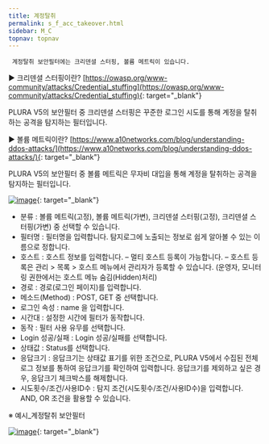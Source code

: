 ```yaml
---
title: 계정탈취
permalink: s_f_acc_takeover.html
sidebar: M_C
topnav: topnav
---
```


     계정탈취 보안필터에는 크리덴셜 스터핑, 볼륨 메트릭이 있습니다.

▶ 크리덴셜 스터핑이란?
[https://owasp.org/www-community/attacks/Credential_stuffing](https://owasp.org/www-community/attacks/Credential_stuffing){: target="_blank"}

PLURA V5의 보안필터 중 크리덴셜 스터핑은 꾸준한 로그인 시도를 통해 계정을 탈취하는 공격을 탐지하는 필터입니다.

▶ 볼륨 메트릭이란?
[https://www.a10networks.com/blog/understanding-ddos-attacks/](https://www.a10networks.com/blog/understanding-ddos-attacks/){: target="_blank"}

PLURA V5의 보안필터 중 볼륨 메트릭은 무자비 대입을 통해 계정을 탈취하는 공격을 탐지하는 필터입니다.

[![image](/docs/images/Manual/common/filter2/security/takeover/1.png)](/docs/images/Manual/common/filter2/security/takeover/1.png){: target="_blank"}

- 분류 : 볼륨 메트릭(고정), 볼륨 메트릭(가변), 크리덴셜 스터핑(고정), 크리덴셜 스터핑(가변) 중 선택할 수 있습니다.
- 필터명 : 필터명을 입력합니다. 탐지로그에 노출되는 정보로 쉽게 알아볼 수 있는 이름으로 정합니다.
- 호스트 : 호스트 정보를 입력합니다.
– 멀티 호스트 등록이 가능합니다.
– 호스트 등록은 관리 > 목록 > 호스트 메뉴에서 관리자가 등록할 수 있습니다.
(운영자, 모니터링 권한에서는 호스트 메뉴 숨김(Hidden)처리)
- 경로 : 경로(로그인 페이지)를 입력합니다.
- 메소드(Method) : POST, GET 중 선택합니다.
- 로그인 속성 : name 을 입력합니다.
- 시간대 : 설정한 시간에 필터가 동작합니다.
- 동작 : 필터 사용 유무를 선택합니다.
- Login 성공/실패 : Login 성공/실패를 선택합니다.
- 상태값 : Status를 선택합니다.
- 응답크기 : 응답크기는 상태값 표기를 위한 조건으로, PLURA V5에서 수집된 전체로그 정보를 통하여 응답크기를 확인하여 입력합니다.
응답크기를 제외하고 싶은 경우, 응답크기 체크박스를 해제합니다.
- 시도횟수/조건/사용ID수 : 탐지 조건(시도횟수/조건/사용ID수)을 입력합니다.
AND, OR 조건을 활용할 수 있습니다.

※ 예시_계정탈취 보안필터

[![image](/docs/images/Manual/common/filter2/security/takeover/2.png)](/docs/images/Manual/common/filter2/security/takeover/2.png){: target="_blank"}